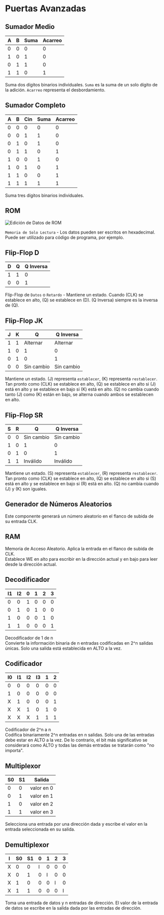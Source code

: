 # Puertas Avanzadas

## Sumador Medio

<div class="rows">

| A   | B   | Suma | Acarreo |
| --- | --- | ---- | ------- |
| 0   | 0   | 0    | 0       |
| 1   | 0   | 1    | 0       |
| 0   | 1   | 1    | 0       |
| 1   | 1   | 0    | 1       |

<div class="margin-left">

Suma dos dígitos binarios individuales. `Suma` es la suma de un solo dígito de la adición. `Acarreo` representa el desbordamiento.

</div>
</div>

## Sumador Completo

<div class="rows">

| A   | B   | Cin | Suma | Acarreo |
| --- | --- | --- | ---- | ------- |
| 0   | 0   | 0   | 0    | 0       |
| 0   | 0   | 1   | 1    | 0       |
| 0   | 1   | 0   | 1    | 0       |
| 0   | 1   | 1   | 0    | 1       |
| 1   | 0   | 0   | 1    | 0       |
| 1   | 0   | 1   | 0    | 1       |
| 1   | 1   | 0   | 0    | 1       |
| 1   | 1   | 1   | 1    | 1       |

<div class="margin-left">

Suma tres dígitos binarios individuales.

</div>
</div>

## ROM

<div class="rows">

![Edición de Datos de ROM](assets/help/rom-edit.jpg)

<div class="margin-left">

`Memoria de Solo Lectura` - Los datos pueden ser escritos en hexadecimal. Puede ser utilizado para código de programa, por ejemplo.

</div>
</div>

## Flip-Flop D

<div class="rows">

| D   | Q   | Q Inversa |
| --- | --- | --------- |
| 1   | 1   | 0         |
| 0   | 0   | 1         |

<div class="margin-left">

Flip-Flop de `Datos` o `Retardo` - Mantiene un estado. Cuando (CLK) se establece en alto, (Q) se establece en (D). (Q Inversa) siempre es la inversa de (Q).

</div>
</div>

## Flip-Flop JK

<div class="rows">

| J   | K   | Q          | Q Inversa  |
| --- | --- | ---------- | ---------- |
| 1   | 1   | Alternar   | Alternar   |
| 1   | 0   | 1          | 0          |
| 0   | 1   | 0          | 1          |
| 0   | 0   | Sin cambio | Sin cambio |

<div class="margin-left">

Mantiene un estado. (J) representa `establecer`, (K) representa `restablecer`. Tan pronto como (CLK) se establece en alto, (Q) se establece en alto si (J) está en alto y se establece en bajo si (K) está en alto. (Q) no cambia cuando tanto (J) como (K) están en bajo, se alterna cuando ambos se establecen en alto.

</div>
</div>

## Flip-Flop SR

<div class="rows">

| S   | R   | Q          | Q Inversa  |
| --- | --- | ---------- | ---------- |
| 0   | 0   | Sin cambio | Sin cambio |
| 1   | 0   | 1          | 0          |
| 0   | 1   | 0          | 1          |
| 1   | 1   | Inválido   | Inválido   |

<div class="margin-left">

Mantiene un estado. (S) representa `establecer`, (R) representa `restablecer`. Tan pronto como (CLK) se establece en alto, (Q) se establece en alto si (S) está en alto y se establece en bajo si (R) está en alto. (Q) no cambia cuando (J) y (K) son iguales.

</div>
</div>

## Generador de Números Aleatorios

Este componente generará un número aleatorio en el flanco de subida de su entrada CLK.

## RAM

Memoria de Acceso Aleatorio. Aplica la entrada en el flanco de subida de CLK.<br>
Establece WE en alto para escribir en la dirección actual y en bajo para leer desde la dirección actual.

## Decodificador

<div class="rows">

| I1  | I2  | 0   | 1   | 2   | 3   |
| --- | --- | --- | --- | --- | --- |
| 0   | 0   | 1   | 0   | 0   | 0   |
| 0   | 1   | 0   | 1   | 0   | 0   |
| 1   | 0   | 0   | 0   | 1   | 0   |
| 1   | 1   | 0   | 0   | 0   | 1   |

<div class="margin-left">

Decodificador de 1 de n</br>
Convierte la información binaria de n entradas codificadas en 2^n salidas únicas. Solo una salida está establecida en ALTO a la vez.

</div>
</div>

## Codificador

<div class="rows">

| I0  | I1  | I2  | I3  | 1   | 2   |
| --- | --- | --- | --- | --- | --- |
| 0   | 0   | 0   | 0   | 0   | 0   |
| 1   | 0   | 0   | 0   | 0   | 0   |
| X   | 1   | 0   | 0   | 0   | 1   |
| X   | X   | 1   | 0   | 1   | 0   |
| X   | X   | X   | 1   | 1   | 1   |

<div class="margin-left">

Codificador de 2^n a n</br>
Codifica binariamente 2^n entradas en n salidas. Solo una de las entradas debe estar en ALTO a la vez. De lo contrario, el bit más significativo se considerará como ALTO y todas las demás entradas se tratarán como "no importa".

</div>
</div>

## Multiplexor

<div class="rows">

| S0  | S1  | Salida     |
| --- | --- | ---------- |
| 0   | 0   | valor en 0 |
| 0   | 1   | valor en 1 |
| 1   | 0   | valor en 2 |
| 1   | 1   | valor en 3 |

<div class="margin-left">

Selecciona una entrada por una dirección dada y escribe el valor en la entrada seleccionada en su salida.

</div>
</div>

## Demultiplexor

<div class="rows">

| I   | S0  | S1  | 0   | 1   | 2   | 3   |
| --- | --- | --- | --- | --- | --- | --- |
| X   | 0   | 0   | I   | 0   | 0   | 0   |
| X   | 0   | 1   | 0   | I   | 0   | 0   |
| X   | 1   | 0   | 0   | 0   | I   | 0   |
| X   | 1   | 1   | 0   | 0   | 0   | I   |

<div class="margin-left">

Toma una entrada de datos y n entradas de dirección. El valor de la entrada de datos se escribe en la salida dada por las entradas de dirección.

</div>
</div>
